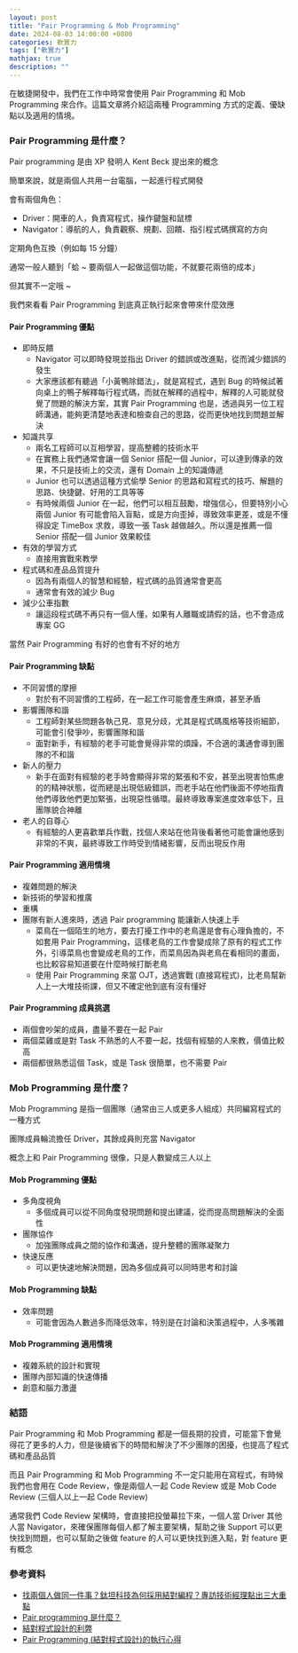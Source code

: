 ```yaml
---
layout: post
title: "Pair Programming & Mob Programming"
date: 2024-08-03 14:00:00 +0800
categories: 軟實力
tags: ["軟實力"]
mathjax: true
description: ""
---
```


在敏捷開發中，我們在工作中時常會使用 Pair Programming 和 Mob Programming 來合作。這篇文章將介紹這兩種 Programming 方式的定義、優缺點以及適用的情境。

### Pair Programming 是什麼？

Pair programming 是由 XP 發明人 Kent Beck 提出來的概念

簡單來說，就是兩個人共用一台電腦，一起進行程式開發

會有兩個角色：

- Driver：開車的人，負責寫程式，操作鍵盤和鼠標
- Navigator：導航的人，負責觀察、規劃、回饋、指引程式碼撰寫的方向

定期角色互換（例如每 15 分鐘）

通常一般人聽到「蛤 ~ 要兩個人一起做這個功能，不就要花兩倍的成本」

但其實不一定哦 ~

我們來看看 Pair Programming 到底真正執行起來會帶來什麼效應

#### Pair Programming 優點

- 即時反饋
    - Navigator 可以即時發現並指出 Driver 的錯誤或改進點，從而減少錯誤的發生
    - 大家應該都有聽過「小黃鴨除錯法」，就是寫程式，遇到 Bug 的時候試著向桌上的鴨子解釋每行程式碼，而就在解釋的過程中，解釋的人可能就發覺了問題的解決方案，其實 Pair Programming 也是，透過與另一位工程師溝通，能夠更清楚地表達和檢查自己的思路，從而更快地找到問題並解決
- 知識共享
    - 兩名工程師可以互相學習，提高整體的技術水平
    - 在實務上我們通常會讓一個 Senior 搭配一個 Junior，可以達到傳承的效果，不只是技術上的交流，還有 Domain 上的知識傳遞
    - Junior 也可以透過這種方式偷學 Senior 的思路和寫程式的技巧、解題的思路、快捷鍵、好用的工具等等
    - 有時候兩個 Junior 在一起，他們可以相互鼓勵，增強信心，但要特別小心兩個 Junior 有可能會陷入盲點，或是方向歪掉，導致效率更差，或是不懂得設定 TimeBox 求救，導致一張 Task 越做越久。所以還是推薦一個 Senior 搭配一個 Junior 效果較佳
- 有效的學習方式
    - 直接用實戰來教學
- 程式碼和產品品質提升
    - 因為有兩個人的智慧和經驗，程式碼的品質通常會更高
    - 通常會有效的減少 Bug
- 減少公車指數
    - 讓這段程式碼不再只有一個人懂，如果有人離職或請假的話，也不會造成專案 GG

當然 Pair Programming 有好的也會有不好的地方

#### Pair Programming 缺點

- 不同習慣的摩擦
    - 對於有不同習慣的工程師，在一起工作可能會產生麻煩，甚至矛盾
- 影響團隊和諧
    - 工程師對某些問題各執己見、意見分歧，尤其是程式碼風格等技術細節，可能會引發爭吵，影響團隊和諧
    - 面對新手，有經驗的老手可能會覺得非常的煩躁，不合適的溝通會導到團隊的不和諧
- 新人的壓力
    - 新手在面對有經驗的老手時會顯得非常的緊張和不安，甚至出現害怕焦慮的的精神狀態，從而總是出現低級錯誤，而老手站在他們後面不停地指責他們導致他們更加緊張，出現惡性循環。最終導致專案進度效率低下，且團隊貌合神離
- 老人的自尊心
    - 有經驗的人更喜歡單兵作戰，找個人來站在他背後看著他可能會讓他感到非常的不爽，最終導致工作時受到情緒影響，反而出現反作用

#### Pair Programming 適用情境

- 複雜問題的解決
- 新技術的學習和推廣
- 重構
- 團隊有新人進來時，透過 Pair programming 能讓新人快速上手
    - 菜鳥在一個陌生的地方，要去打擾工作中的老鳥還是會有心理負擔的，不如套用 Pair Programming，這樣老鳥的工作會變成除了原有的程式工作外，引導菜鳥也會變成老鳥的工作，而菜鳥因為與老鳥在看相同的畫面，也比較容易知道要在什麼時候打斷老鳥
    - 使用 Pair Programming 來當 OJT，透過實戰 (直接寫程式)，比老鳥幫新人上一大堆技術課，但又不確定他到底有沒有懂好

#### Pair Programming 成員挑選

- 兩個會吵架的成員，盡量不要在一起 Pair
- 兩個菜雞或是對 Task 不熟悉的人不要一起，找個有經驗的人來教，價值比較高
- 兩個都很熟悉這個 Task，或是 Task 很簡單，也不需要 Pair

### Mob Programming 是什麼？

Mob Programming 是指一個團隊（通常由三人或更多人組成）共同編寫程式的一種方式

團隊成員輪流擔任 Driver，其餘成員則充當 Navigator

概念上和 Pair Programming 很像，只是人數變成三人以上


#### Mob Programming 優點

- 多角度視角
    - 多個成員可以從不同角度發現問題和提出建議，從而提高問題解決的全面性
- 團隊協作
    - 加強團隊成員之間的協作和溝通，提升整體的團隊凝聚力
- 快速反應
    - 可以更快速地解決問題，因為多個成員可以同時思考和討論

#### Mob Programming 缺點

- 效率問題
    - 可能會因為人數過多而降低效率，特別是在討論和決策過程中，人多嘴雜

#### Mob Programming 適用情境

- 複雜系統的設計和實現
- 團隊內部知識的快速傳播
- 創意和腦力激盪

### 結語

Pair Programming 和 Mob Programming 都是一個長期的投資，可能當下會覺得花了更多的人力，但是後續省下的時間和解決了不少團隊的困擾，也提高了程式碼和產品品質

而且 Pair Programming 和 Mob Programming 不一定只能用在寫程式，有時候我們也會用在 Code Review，像是兩個人一起 Code Review 或是 Mob Code Review (三個人以上一起 Code Review)

通常我們 Code Review 架構時，會直接把投螢幕拉下來，一個人當 Driver 其他人當 Navigator，來確保團隊每個人都了解主要架構，幫助之後 Support 可以更快找到問題，也可以幫助之後做 feature 的人可以更快找到進入點，對 feature 更有概念

### 參考資料

- [找兩個人做同一件事？鈦坦科技為何採用結對編程？專訪技術經理點出三大重點](https://medium.com/titansoft/%E6%89%BE%E5%85%A9%E5%80%8B%E4%BA%BA%E5%81%9A%E5%90%8C%E4%B8%80%E4%BB%B6%E4%BA%8B-%E5%A4%96%E5%95%86%E8%BB%9F%E9%AB%94%E5%85%AC%E5%8F%B8%E7%82%BA%E4%BD%95%E6%8E%A1%E7%94%A8%E7%B5%90%E5%B0%8D%E7%B7%A8%E7%A8%8B-%E5%B0%88%E8%A8%AA%E6%8A%80%E8%A1%93%E7%B6%93%E7%90%86%E9%BB%9E%E5%87%BA%E4%B8%89%E5%A4%A7%E9%87%8D%E9%BB%9E-3ed9ebcbf3e1)
- [Pair programming 是什麼？](https://medium.com/pm%E7%9A%84%E7%94%9F%E7%94%A2%E5%8A%9B%E5%B7%A5%E5%85%B7%E7%AE%B1/pair-programming-%E6%98%AF%E4%BB%80%E9%BA%BC-d4fffa7f0466)
- [結對程式設計的利弊](https://coolshell.cn/articles/16.html)
- [Pair Programming (結對程式設計)的執行心得](https://akuma1.pixnet.net/blog/post/358886316#comment-1986381)